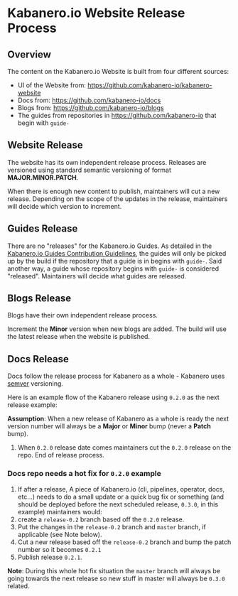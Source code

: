 # Kabanero.io Website Release Process

## Overview
The content on the Kabanero.io Website is built from four different sources:
- UI of the Website from: https://github.com/kabanero-io/kabanero-website
- Docs from: https://github.com/kabanero-io/docs
- Blogs from: https://github.com/kabanero-io/blogs
- The guides from repositories in https://github.com/kabanero-io that begin with `guide-`

## Website Release
The website has its own independent release process.  Releases are versioned using standard semantic versioning of format **MAJOR.MINOR.PATCH**.

When there is enough new content to publish, maintainers will cut a new release. Depending on the scope of the updates in the release, maintainers will decide which version to increment.


## Guides Release
There are no "releases" for the Kabanero.io Guides. As detailed in the [Kabanero.io Guides Contribution Guidelines](https://github.com/kabanero-io/draft-guides-template/blob/master/README.md), the guides will only be picked up by the build if the repository that a guide is in begins with `guide-`.  Said another way, a guide whose repository begins with `guide-` is considered "released". Maintainers will decide what guides are released.


## Blogs Release
Blogs have their own independent release process.  

Increment the **Minor** version when new blogs are added. The build will use the latest release when the website is published. 

## Docs Release
Docs follow the release process for Kabanero as a whole - Kabanero uses [semver](https://semver.org/) versioning.

Here is an example flow of the Kabanero release using `0.2.0` as the next release example:

**Assumption**: When a new release of Kabanero as a whole is ready the next version number will always be a **Major** or **Minor** bump (never a **Patch** bump).

1. When `0.2.0` release date comes maintainers cut the `0.2.0` release on the repo. End of release process.

### Docs repo needs a hot fix for `0.2.0` example

1. If after a release, A piece of Kabanero.io (cli, pipelines, operator, docs, etc...) needs to do a small update or a quick bug fix or something (and should be deployed before the next scheduled release, `0.3.0`, in this example) maintainers would:
1. create a `release-0.2` branch based off the `0.2.0` release. 
1. Put the changes in the `release-0.2` branch and `master` branch, if applicable (see Note below).
1. Cut a new release based off the `release-0.2` branch and bump the patch number so it becomes `0.2.1`
1. Publish release `0.2.1`.

**Note**: During this whole hot fix situation the `master` branch will always be going towards the next release so new stuff in master will always be `0.3.0` related.